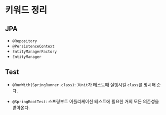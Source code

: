 # 키워드 정리

## JPA
- `@Repository`
- `@PersistenceContext`
- `EntityManagerFactory`
- `EntityManager`


## Test
- `@RunWith(SpringRunner.class)`: `JUnit`가 테스트때 실행시킬 `class`를 명시해 준다.

- `@SpringBootTest`: 스프링부트 어플리케이션 테스트에 필요한 거의 모든 의존성을 받아온다.